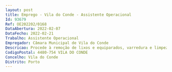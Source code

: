 ```yaml
--- 
layout: post
title: Emprego - Vila do Conde - Assistente Operacional
Id: 93679
Ref: OE202202/0168
DataAbertura: 2022-02-07
DataFecho: 2022-02-21
Trabalho: Assistente Operacional
Empregador: Câmara Municipal de Vila do Conde
Descricao: Procede à remoção de lixos e equiparados, varredura e limpeza de ruas, limpeza de sarjetas, lavagem, das vias públicas, limpeza de chafariz, remoção de lixeiras e extirpação de ervas e assegura a limpeza e fiscalização nas zonas de paisagem protegida.
CodigoPostal: 4480-754 VILA DO CONDE
Concelho: Vila do Conde
Distrito: Porto
--- 
```

